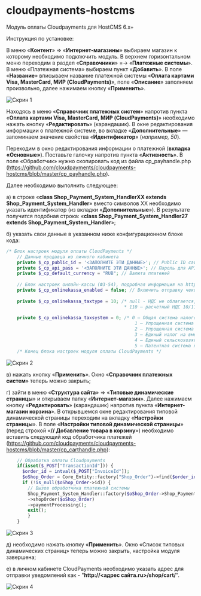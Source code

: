 # cloudpayments-hostcms
Модуль оплаты Сloudpayments для HostCMS 6.x+

Инструкция по установке:

В меню «**Контент**» => «**Интернет-магазины**» выбираем магазин к которому необходимо подключить модуль. В верхнем горизонтальном меню переходим в раздел «**Справочники**» =-> «**Платежные системы**». В меню «Платежная система» выбираем пункт «**Добавить**». В поле «**Название**» вписываем название платежной системы «**Оплата картами Visa, MasterCard, МИР (CloudPayments)**», поле «**Описание**» заполняем произвольно, далее нажимаем кнопку «**Применить**».

![Скрин 1](http://i.imgur.com/xkS9oS4.png)

Находясь в меню «**Справочник платежных систем**» напротив пункта «**Оплата картами Visa, MasterCard, МИР (CloudPayments)**» необходимо нажать кнопку «**Редактировать**» (карандашик). В окне редактирования информации о платежной системе, во вкладке «**Дополнительные**» — запоминаем значение свойства «**Идентификатор**» (*например, 50*).

Переходим в окно редактирования информации о платежной (**вкладка «Основные»**). Поставьте галочку напротив пункта «**Активность**». В поле «Обработчик» нужно скопировать код из файла cp_payhandle.php (https://github.com/cloudpayments/cloudpayments-hostcms/blob/master/cp_payhandle.php).

Далее необходимо выполнить следующее:

а) в строке «**class Shop_Payment_System_HandlerXX extends Shop_Payment_System_Handler**» вместо символов XX необходимо указать идентификатор (из вкладки «**Дополнительные**»). В результате получится подобная строка: «**class Shop_Payment_System_Handler27 extends Shop_Payment_System_Handler**»;

б) указать свои данные в указанном ниже конфигурационном блоке кода:
```php
/* Блок настроек модуля оплаты CloudPayments */
    // Данные продавца из личного кабинета
    private $_cp_public_id = '<ЗАПОЛНИТЕ ЭТИ ДАННЫЕ>'; // Public ID сайта
    private $_cp_api_pass = '<ЗАПОЛНИТЕ ЭТИ ДАННЫЕ>'; // Пароль для API сайта
    private $_cp_default_currency = "RUB"; // Валюта платежей
    
    // Блок настроек онлайн-кассы (ФЗ-54), подробная информация на https://cloudpayments.ru/docs/api/kassa
    private $_cp_onlinekassa_enabled = false; // Включить отправку чеков (true - да, false - нет)
    
    private $_cp_onlinekassa_taxtype = 10; /* null - НДС не облагается, 0 - НДС 0%, 10 - НДС 10%, 20 - НДС 20%,  
                                            * 110 — расчетный НДС 10/110, 120 — расчетный НДС 20/120 */
    
    private $_cp_onlinekassa_taxsystem = 0; /* 0 — Общая система налогообложения
                                                1 — Упрощенная система налогообложения (Доход)
                                                2 — Упрощенная система налогообложения (Доход минус Расход)
                                                3 — Единый налог на вмененный доход
                                                4 — Единый сельскохозяйственный налог
                                                5 — Патентная система налогообложения */
    /* Конец блока настроек модуля оплаты CloudPayments */
```

![Скрин 2](http://i.imgur.com/yQAInMa.png)
    
в) нажать кнопку «**Применить**». Окно «**Справочник платежных систем**» теперь можно закрыть;
    
г) зайти в меню «**Структура сайта**» => «**Типовые динамические страницы**» и открываем папку «**Интернет-магазин**». Далее нажимаем кнопку «**Редактировать**» (карандашик) напротив пункта «**Интернет-магазин корзина**». В открывшемся окне редактирования типовой динамической страницы переходим на вкладку «**Настройки страницы**». В поле «**Настройки типовой динамической страницы**» (перед строкой «**// Добавление товара в корзину**») необходимо вставить следующий код обработчика платежей (https://github.com/cloudpayments/cloudpayments-hostcms/blob/master/cp_carthandle.php):
```php
    // Обработка оплаты Cloudpayments
    if(isset($_POST["TransactionId"])) {
      $order_id = intval($_POST["InvoiceId"]);	
      $oShop_Order = Core_Entity::factory("Shop_Order")->find($order_id);
      if (!is_null($oShop_Order->id)) {
        // Вызов обработчика платежной системы
        Shop_Payment_System_Handler::factory($oShop_Order->Shop_Payment_System)
        ->shopOrder($oShop_Order)
        ->paymentProcessing();
        exit();    
        }
    }
```

![Скрин 3](http://i.imgur.com/w0vAZxI.png)

д) необходимо нажать кнопку «**Применить**». Окно «Список типовых динамических страниц» теперь можно закрыть, настройка модуля завершена;

е) в личном кабинете CloudPayments необходимо указать адрес для отправки уведомлений как - "**http://<адрес сайта.ru>/shop/cart/**".

![Скрин 4](http://i.imgur.com/4FISgDn.png)
